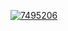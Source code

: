 <a href="https://ibb.co/SnTkssP"><img src="https://i.ibb.co/gT10jj3/7495206.jpg" alt="7495206" border="0"></a>
